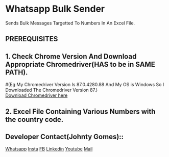 # Whatsapp Bulk Sender

Sends Bulk Messages Targetted To Numbers In An Excel File.

## PREREQUISITES

## 1. Check Chrome Version And Download Appropriate Chromedriver(HAS to be in SAME PATH).
#(Eg My Chromedriver Version Is 87.0.4280.88  And My OS is Windows So I Downloaded The Chromedriver Version 87.)<br>
[Download Chromedriver here](https://chromedriver.chromium.org/downloads)

## 2. Excel File Containing Various Numbers with the country code.


## Developer Contact(Johnty Gomes)::
[Whatsapp](http://api.whatsapp.com/send?phone=+919773211427)
[Insta](http://instagram.com/johntygomes7)
[FB](https://www.facebook.com/guitarical.guy.7/)
[Linkedin](https://www.linkedin.com/in/johnty-g-315946b9/)
[Youtube](https://www.youtube.com/c/GuitaricalMaster/)
[Mail](mailto:johntygomes30@gmail.com)
